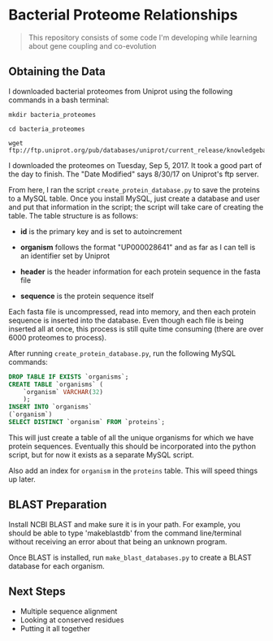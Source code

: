 # Bacterial Proteome Relationships

> This repository consists of some code I'm developing while learning about gene coupling and co-evolution

## Obtaining the Data
I downloaded bacterial proteomes from Uniprot using the following commands in a bash terminal:
```shell
mkdir bacteria_proteomes

cd bacteria_proteomes

wget ftp://ftp.uniprot.org/pub/databases/uniprot/current_release/knowledgebase/reference_proteomes/Bacteria/*
```
I downloaded the proteomes on Tuesday, Sep 5, 2017. It took a good part of the day to finish. The "Date Modified" says 8/30/17 on Uniprot's ftp server.

From here, I ran the script ```create_protein_database.py``` to save the proteins to a MySQL table. Once you install MySQL, just create a database and user and put that information in the script; the script will take care of creating the table. The table structure is as follows:

* **id** is the primary key and is set to autoincrement

* **organism** follows the format "UP000028641" and as far as I can tell is an identifier set by Uniprot

* **header** is the header information for each protein sequence in the fasta file

* **sequence** is the protein sequence itself

Each fasta file is uncompressed, read into memory, and then each protein sequence is inserted into the database. Even though each file is being inserted all at once, this process is still quite time consuming (there are over 6000 proteomes to process).

After running ```create_protein_database.py```, run the following MySQL commands:
```sql
DROP TABLE IF EXISTS `organisms`;
CREATE TABLE `organisms` (
	`organism` VARCHAR(32)
    );
INSERT INTO `organisms`
(`organism`)
SELECT DISTINCT `organism` FROM `proteins`;
```
This will just create a table of all the unique organisms for which we have protein sequences. Eventually this should be incorporated into the python script, but for now it exists as a separate MySQL script.

Also add an index for `organism` in the `proteins` table. This will speed things up later.

## BLAST Preparation

Install NCBI BLAST and make sure it is in your path. For example, you should be able to type 'makeblastdb' from the command line/terminal without receiving an error about that being an unknown program.

Once BLAST is installed, run ```make_blast_databases.py``` to create a BLAST database for each organism.

## Next Steps
* Multiple sequence alignment
* Looking at conserved residues
* Putting it all together
